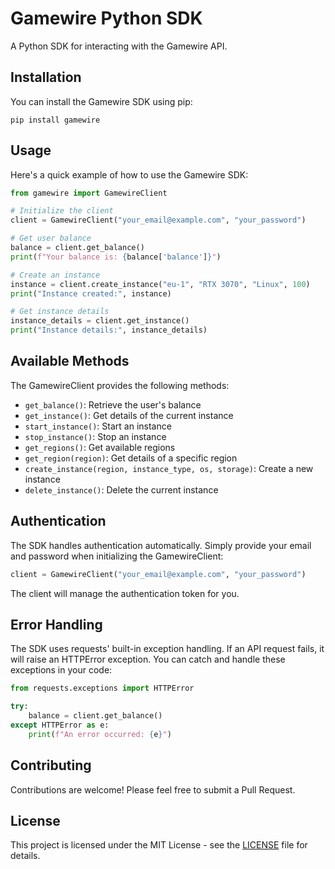 # Gamewire Python SDK

A Python SDK for interacting with the Gamewire API.

## Installation

You can install the Gamewire SDK using pip:

```
pip install gamewire
```

## Usage

Here's a quick example of how to use the Gamewire SDK:

```python
from gamewire import GamewireClient

# Initialize the client
client = GamewireClient("your_email@example.com", "your_password")

# Get user balance
balance = client.get_balance()
print(f"Your balance is: {balance['balance']}")

# Create an instance
instance = client.create_instance("eu-1", "RTX 3070", "Linux", 100)
print("Instance created:", instance)

# Get instance details
instance_details = client.get_instance()
print("Instance details:", instance_details)
```

## Available Methods

The GamewireClient provides the following methods:

- `get_balance()`: Retrieve the user's balance
- `get_instance()`: Get details of the current instance
- `start_instance()`: Start an instance
- `stop_instance()`: Stop an instance
- `get_regions()`: Get available regions
- `get_region(region)`: Get details of a specific region
- `create_instance(region, instance_type, os, storage)`: Create a new instance
- `delete_instance()`: Delete the current instance

## Authentication

The SDK handles authentication automatically. Simply provide your email and password when initializing the GamewireClient:

```python
client = GamewireClient("your_email@example.com", "your_password")
```

The client will manage the authentication token for you.

## Error Handling

The SDK uses requests' built-in exception handling. If an API request fails, it will raise an HTTPError exception. You can catch and handle these exceptions in your code:

```python
from requests.exceptions import HTTPError

try:
    balance = client.get_balance()
except HTTPError as e:
    print(f"An error occurred: {e}")
```

## Contributing

Contributions are welcome! Please feel free to submit a Pull Request.

## License

This project is licensed under the MIT License - see the [LICENSE](LICENSE) file for details.
```
